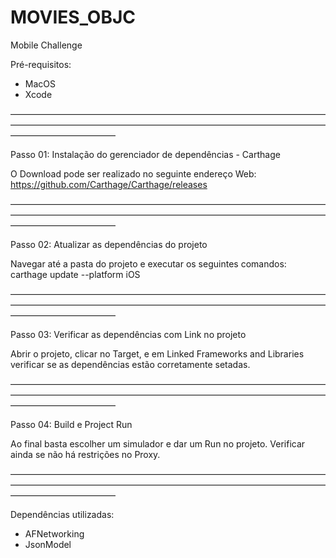 # MOVIES_OBJC
Mobile Challenge

Pré-requisitos:
* MacOS
* Xcode

————————————————————————————————————————————————————————————————————————————————————

Passo 01: Instalação do gerenciador de dependências - Carthage

O Download pode ser realizado no seguinte endereço Web:
https://github.com/Carthage/Carthage/releases


————————————————————————————————————————————————————————————————————————————————————

Passo 02: Atualizar as dependências do projeto

Navegar até a pasta do projeto e executar os seguintes comandos:
carthage update --platform iOS


————————————————————————————————————————————————————————————————————————————————————

Passo 03: Verificar as dependências com Link no projeto

Abrir o projeto, clicar no Target, e em Linked Frameworks and Libraries verificar se as
dependências estão corretamente setadas.

————————————————————————————————————————————————————————————————————————————————————

Passo 04: Build e Project Run

Ao final basta escolher um simulador e dar um Run no projeto.
Verificar ainda se não há restrições no Proxy.

————————————————————————————————————————————————————————————————————————————————————


Dependências utilizadas:
* AFNetworking
* JsonModel
